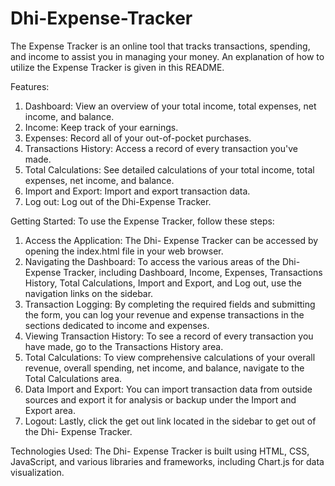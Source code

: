 # Dhi-Expense-Tracker
The Expense Tracker is an online tool that tracks transactions, spending, and income to assist you in managing your money. An explanation of how to utilize the Expense Tracker is given in this README.

Features:
1.  Dashboard:  View an overview of your total income, total expenses, net income, and balance.
2.  Income: Keep track of your earnings.
3.  Expenses: Record all of your out-of-pocket purchases.
4.  Transactions History: Access a record of every transaction you've made.
5.  Total Calculations: See detailed calculations of your total income, total expenses, net income, and balance.
6.  Import and Export: Import and export transaction data.
7.  Log out: Log out of the Dhi-Expense Tracker.

Getting Started:
To use the Expense Tracker, follow these steps:
1. Access the Application: The Dhi- Expense Tracker can be accessed by opening the index.html file in your web browser.
2. Navigating the Dashboard: To access the various areas of the Dhi-Expense Tracker, including Dashboard, Income, Expenses, Transactions History, Total Calculations, Import and Export, and Log out, use the navigation links on the sidebar.
3. Transaction Logging: By completing the required fields and submitting the form, you can log your revenue and expense transactions in the sections dedicated to income and expenses.
4. Viewing Transaction History: To see a record of every transaction you have made, go to the Transactions History area.
5. Total Calculations: To view comprehensive calculations of your overall revenue, overall spending, net income, and balance, navigate to the Total Calculations area.
6. Data Import and Export: You can import transaction data from outside sources and export it for analysis or backup under the Import and Export area.
7. Logout: Lastly, click the get out link located in the sidebar to get out of the Dhi- Expense Tracker.
   
Technologies Used: 
The Dhi- Expense Tracker is built using HTML, CSS, JavaScript, and various libraries and frameworks, including Chart.js for data visualization.

